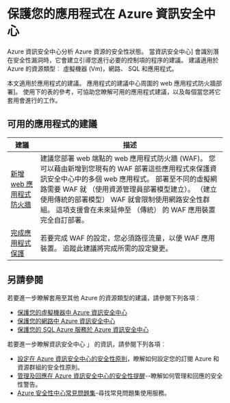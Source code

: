 <properties
   pageTitle="保護您的應用程式在 Azure 資訊安全中心 |Microsoft Azure"
   description="此文件地址，建議在 Azure 資訊安全中心可協助您保護 Azure 應用程式，並保持留存安全性原則。"
   services="security-center"
   documentationCenter="na"
   authors="TerryLanfear"
   manager="MBaldwin"
   editor=""/>

<tags
   ms.service="security-center"
   ms.devlang="na"
   ms.topic="article"
   ms.tgt_pltfrm="na"
   ms.workload="na"
   ms.date="08/04/2016"
   ms.author="terrylan"/>

# <a name="protecting-your-applications-in-azure-security-center"></a>保護您的應用程式在 Azure 資訊安全中心

Azure 資訊安全中心分析 Azure 資源的安全性狀態。 當資訊安全中心] 會識別潛在安全性漏洞時，它會建立引導您進行必要的控制項的程序的建議。  建議適用於 Azure 的資源類型︰ 虛擬機器 (Vm)，網路、 SQL 和應用程式。

本文適用於應用程式的建議。  應用程式的建議中心周圍的 web 應用程式防火牆部署]。  使用下的表的參考，可協助您瞭解可用的應用程式建議，以及每個當您將它套用會進行的工作。

## <a name="available-application-recommendations"></a>可用的應用程式的建議

|建議|描述|
|-----|-----|
|[新增 web 應用程式防火牆](security-center-add-web-application-firewall.md)|建議您部署 web 端點的 web 應用程式防火牆 (WAF)。 您可以藉由新增到您現有的 WAF 部署這些應用程式來保護資訊安全中心中的多個 web 應用程式。 部署至不同的虛擬網路需要 WAF 就 （使用資源管理員部署模型建立）。 （建立使用傳統的部署模型） WAF 就會限制使用網路安全性群組。 這項支援會在未來延伸至 （傳統） 的 WAF 應用裝置完全自訂部署。|
|[完成應用程式保護](security-center-add-web-application-firewall.md#finalize-application-protection)|若要完成 WAF 的設定，您必須路徑流量，以便 WAF 應用裝置。 追蹤此建議將完成所需的設定變更。|

## <a name="see-also"></a>另請參閱

若要進一步瞭解套用至其他 Azure 的資源類型的建議，請參閱下列各項︰

- [保護您的虛擬機器中 Azure 資訊安全中心](security-center-virtual-machine-recommendations.md)
- [保護您的網路中 Azure 資訊安全中心](security-center-network-recommendations.md)
- [保護您的 SQL Azure 服務於 Azure 資訊安全中心](security-center-sql-service-recommendations.md)

若要進一步瞭解資訊安全中心 」 的資訊，請參閱下列各項︰

- [設定在 Azure 資訊安全中心的安全性原則](security-center-policies.md)，瞭解如何設定您的訂閱 Azure 和資源群組的安全性原則。
- [管理及回應在 Azure 資訊安全中心的安全性提醒](security-center-managing-and-responding-alerts.md)--瞭解如何管理和回應的安全性警告。
- [Azure 安全性中心常見問題集](security-center-faq.md)-尋找常見問題集使用服務。
